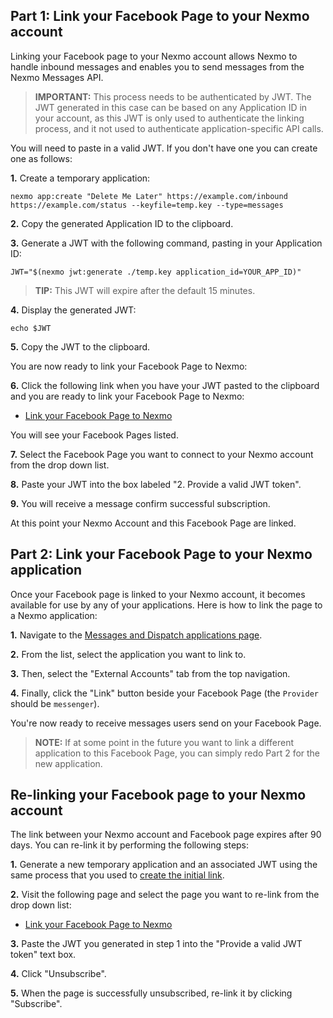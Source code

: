## Part 1: Link your Facebook Page to your Nexmo account

Linking your Facebook page to your Nexmo account allows Nexmo to handle inbound messages and enables you to send messages from the Nexmo Messages API.

> **IMPORTANT:** This process needs to be authenticated by JWT. The JWT generated in this case can be based on any Application ID in your account, as this JWT is only used to authenticate the linking process, and it not used to authenticate application-specific API calls.

You will need to paste in a valid JWT. If you don't have one you can create one as follows:

**1.** Create a temporary application:

``` shell
nexmo app:create "Delete Me Later" https://example.com/inbound https://example.com/status --keyfile=temp.key --type=messages
```

**2.** Copy the generated Application ID to the clipboard.

**3.** Generate a JWT with the following command, pasting in your Application ID:

``` shell
JWT="$(nexmo jwt:generate ./temp.key application_id=YOUR_APP_ID)"
```

> **TIP:** This JWT will expire after the default 15 minutes.

**4.** Display the generated JWT:

``` shell
echo $JWT
```

**5.** Copy the JWT to the clipboard.

You are now ready to link your Facebook Page to Nexmo:

**6.** Click the following link when you have your JWT pasted to the clipboard and you are ready to link your Facebook Page to Nexmo:

* [Link your Facebook Page to Nexmo](https://static.nexmo.com/messenger/)

You will see your Facebook Pages listed.

**7.** Select the Facebook Page you want to connect to your Nexmo account from the drop down list.

**8.** Paste your JWT into the box labeled "2. Provide a valid JWT token".

**9.** You will receive a message confirm successful subscription.

At this point your Nexmo Account and this Facebook Page are linked.


## Part 2: Link your Facebook Page to your Nexmo application

Once your Facebook page is linked to your Nexmo account, it becomes available for use by any of your applications. Here is how to link the page to a Nexmo application:

**1.** Navigate to the [Messages and Dispatch applications page](https://dashboard.nexmo.com/messages/applications).

**2.** From the list, select the application you want to link to.

**3.** Then, select the "External Accounts" tab from the top navigation.

**4.** Finally, click the "Link" button beside your Facebook Page (the `Provider` should be `messenger`).

You're now ready to receive messages users send on your Facebook Page.


> **NOTE:** If at some point in the future you want to link a different application to this Facebook Page, you can simply redo Part 2 for the new application.



## Re-linking your Facebook page to your Nexmo account

The link between your Nexmo account and Facebook page expires after 90 days. You can re-link it by performing the following steps:

**1.** Generate a new temporary application and an associated JWT using the same process that you used to [create the initial link](#link-your-facebook-page-to-your-nexmo-account).

**2.** Visit the following page and select the page you want to re-link from the drop down list:

* [Link your Facebook Page to Nexmo](https://static.nexmo.com/messenger/)

**3.** Paste the JWT you generated in step 1 into the "Provide a valid JWT token" text box.

**4.** Click "Unsubscribe".

**5.** When the page is successfully unsubscribed, re-link it by clicking "Subscribe".
